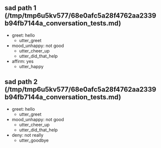 ## sad path 1 (/tmp/tmp6u5kv577/68e0afc5a28f4762aa2339b94fb7144a_conversation_tests.md)
* greet: hello   <!-- predicted: repair_hull: hello -->
    - utter_greet   <!-- predicted: utter_repair_hull -->
* mood_unhappy: not good   <!-- predicted: deny: not good -->
    - utter_cheer_up   <!-- predicted: utter_goodbye -->
    - utter_did_that_help
* affirm: yes
    - utter_happy


## sad path 2 (/tmp/tmp6u5kv577/68e0afc5a28f4762aa2339b94fb7144a_conversation_tests.md)
* greet: hello   <!-- predicted: repair_hull: hello -->
    - utter_greet   <!-- predicted: utter_repair_hull -->
* mood_unhappy: not good   <!-- predicted: deny: not good -->
    - utter_cheer_up   <!-- predicted: utter_goodbye -->
    - utter_did_that_help
* deny: not really
    - utter_goodbye



